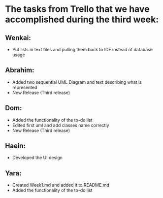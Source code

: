 # The tasks from Trello that we have accomplished during the third week:

## Wenkai:
- Put lists in text files and pulling them back to IDE instead of database usage

## Abrahim:
- Added two sequential UML Diagram and text describing what is represented
- New Release (Third release)

## Dom:
- Added the functionality of the to-do list
- Edited first uml and add classes name correctly
- New Release (Third release)

## Haein: 
- Developed the UI design

## Yara:
- Created Week1.md and added it to README.md
- Added the functionality of the to-do list
